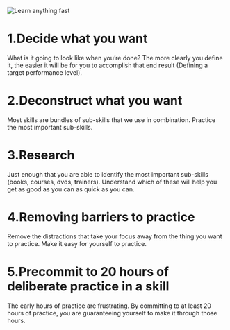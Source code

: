 
![Learn anything fast](http://markmwaura.github.io/images/learning.jpg)

# 1.Decide what you want

What is it going to look like when you’re done? The more clearly you define it, the easier it will be for you to accomplish that end result (Defining a target performance level).

# 2.Deconstruct what you want

Most skills are bundles of sub-skills that we use in combination. Practice the most important sub-skills.

# 3.Research

Just enough that you are able to identify the most important sub-skills (books, courses, dvds, trainers). Understand which of these will help you get as good as you can as quick as you can.

# 4.Removing barriers to practice

Remove the distractions that take your focus away from the thing you want to practice. Make it easy for yourself to practice.


# 5.Precommit to 20 hours of deliberate practice in a skill

The early hours of practice are frustrating. By committing to at least 20 hours of practice, you are guaranteeing yourself to make it through those hours.﻿
